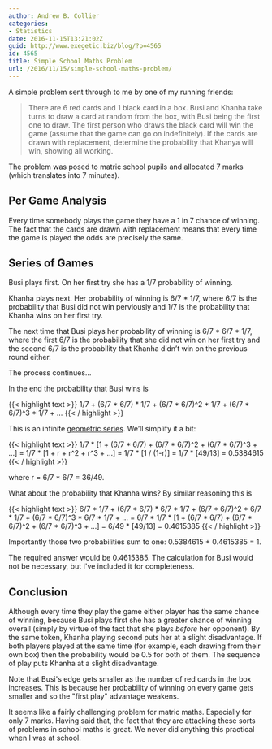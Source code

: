 ```yaml
---
author: Andrew B. Collier
categories:
- Statistics
date: 2016-11-15T13:21:02Z
guid: http://www.exegetic.biz/blog/?p=4565
id: 4565
title: Simple School Maths Problem
url: /2016/11/15/simple-school-maths-problem/
---
```


A simple problem sent through to me by one of my running friends:

> There are 6 red cards and 1 black card in a box. Busi and Khanha take turns to draw a card at random from the box, with Busi being the first one to draw. The first person who draws the black card will win the game (assume that the game can go on indefinitely). If the cards are drawn with replacement, determine the probability that Khanya will win, showing all working. 

The problem was posed to matric school pupils and allocated 7 marks (which translates into 7 minutes).

## Per Game Analysis

Every time somebody plays the game they have a 1 in 7 chance of winning. The fact that the cards are drawn with replacement means that every time the game is played the odds are precisely the same.

## Series of Games

Busi plays first. On her first try she has a 1/7 probability of winning.

Khanha plays next. Her probability of winning is 6/7 * 1/7, where 6/7 is the probability that Busi did not win perviously and 1/7 is the probability that Khanha wins on her first try.

The next time that Busi plays her probability of winning is 6/7 * 6/7 * 1/7, where the first 6/7 is the probability that she did not win on her first try and the second 6/7 is the probability that Khanha didn’t win on the previous round either.

The process continues…

In the end the probability that Busi wins is
  
{{< highlight text >}}
1/7 + (6/7 * 6/7) * 1/7 + (6/7 * 6/7)^2 * 1/7 + (6/7 * 6/7)^3 * 1/7 + …
{{< / highlight >}}
  
This is an infinite [geometric series](https://en.wikipedia.org/wiki/Geometric_series). We’ll simplify it a bit:
  
{{< highlight text >}}
1/7 * [1 + (6/7 * 6/7) + (6/7 * 6/7)^2 + (6/7 * 6/7)^3 + …]
= 1/7 * [1 + r + r^2 + r^3 + …]
= 1/7 * [1 / (1-r)]
= 1/7 * [49/13]
= 0.5384615
{{< / highlight >}}
  
where r = 6/7 * 6/7 = 36/49.

What about the probability that Khanha wins? By similar reasoning this is
  
{{< highlight text >}}
6/7 * 1/7 + (6/7 * 6/7) * 6/7 * 1/7 + (6/7 * 6/7)^2 * 6/7 * 1/7 + (6/7 * 6/7)^3 * 6/7 * 1/7 + …
= 6/7 * 1/7 * [1 + (6/7 * 6/7) + (6/7 * 6/7)^2 + (6/7 * 6/7)^3 + …]
= 6/49 * [49/13]
= 0.4615385
{{< / highlight >}}

Importantly those two probabilities sum to one: 0.5384615 + 0.4615385 = 1.

The required answer would be 0.4615385. The calculation for Busi would not be necessary, but I've included it for completeness.

## Conclusion

Although every time they play the game either player has the same chance of winning, because Busi plays first she has a greater chance of winning overall (simply by virtue of the fact that she plays _before_ her opponent). By the same token, Khanha playing second puts her at a slight disadvantage. If both players played at the same time (for example, each drawing from their own box) then the probability would be 0.5 for both of them. The sequence of play puts Khanha at a slight disadvantage.

Note that Busi's edge gets smaller as the number of red cards in the box increases. This is because her probability of winning on every game gets smaller and so the "first play" advantage weakens.

It seems like a fairly challenging problem for matric maths. Especially for only 7 marks. Having said that, the fact that they are attacking these sorts of problems in school maths is great. We never did anything this practical when I was at school.
